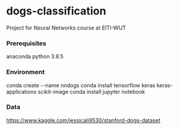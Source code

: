 # dogs-classification
Project for Neural Networks course at EITI-WUT

### Prerequisites
anaconda
python 3.8.5

### Environment

conda create --name nndogs
conda install tensorflow keras keras-applications scikit-image
conda install jupyter notebook

### Data
https://www.kaggle.com/jessicali9530/stanford-dogs-dataset



